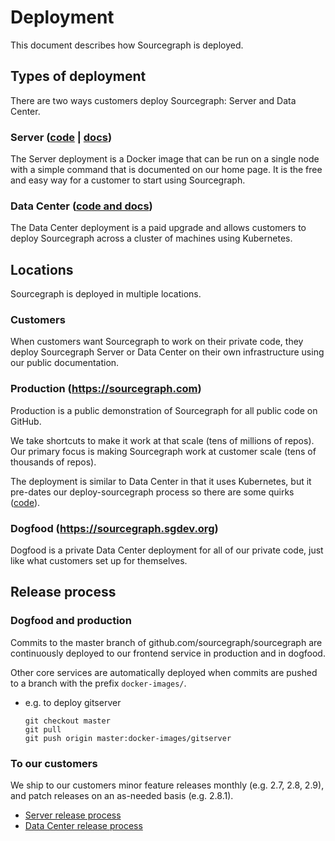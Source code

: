 # Deployment

This document describes how Sourcegraph is deployed.

## Types of deployment

There are two ways customers deploy Sourcegraph: Server and Data Center.

### Server ([code](https://sourcegraph.sgdev.org/github.com/sourcegraph/sourcegraph/-/tree/cmd/server) | [docs](https://about.sourcegraph.com/docs))

The Server deployment is a Docker image that can be run on a single node with a simple command that is documented on our home page. It is the free and easy way for a customer to start using Sourcegraph.

### Data Center ([code and docs](https://sourcegraph.sgdev.org/github.com/sourcegraph/deploy-sourcegraph))

The Data Center deployment is a paid upgrade and allows customers to deploy Sourcegraph across a cluster of machines using Kubernetes.

## Locations

Sourcegraph is deployed in multiple locations.

### Customers

When customers want Sourcegraph to work on their private code, they deploy Sourcegraph Server or Data Center on their own infrastructure using our public documentation.

### Production (https://sourcegraph.com)

Production is a public demonstration of Sourcegraph for all public code on GitHub.

We take shortcuts to make it work at that scale (tens of millions of repos). Our primary focus is making Sourcegraph work at customer scale (tens of thousands of repos).

The deployment is similar to Data Center in that it uses Kubernetes, but it pre-dates our deploy-sourcegraph process so there are some quirks ([code](https://sourcegraph.sgdev.org/github.com/sourcegraph/infrastructure/-/tree/kubernetes/cmd/sg-gen-prod)).

### Dogfood (https://sourcegraph.sgdev.org)

Dogfood is a private Data Center deployment for all of our private code, just like what customers set up for themselves.

## Release process

### Dogfood and production

Commits to the master branch of github.com/sourcegraph/sourcegraph are continuously deployed to our frontend service in production and in dogfood.

Other core services are automatically deployed when commits are pushed to a branch with the prefix `docker-images/`.

* e.g. to deploy gitserver
  ```
  git checkout master
  git pull
  git push origin master:docker-images/gitserver
  ```

### To our customers

We ship to our customers minor feature releases monthly (e.g. 2.7, 2.8, 2.9), and patch releases on an as-needed basis (e.g. 2.8.1).

* [Server release process](https://sourcegraph.sgdev.org/github.com/sourcegraph/sourcegraph/-/blob/cmd/server/README.md)
* [Data Center release process](https://sourcegraph.com/github.com/sourcegraph/deploy-sourcegraph/-/blob/README.dev.md)
